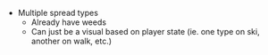 - Multiple spread types
    - Already have weeds
    - Can just be a visual based on player state (ie. one type on ski, another on walk, etc.)
